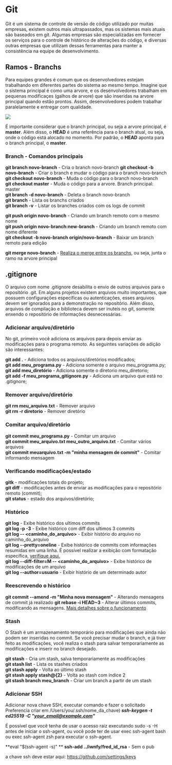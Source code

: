 # Git

Git é um sistema de controle de versão de código utilizado por muitas empresas, existem outros mais ultrapassados, mas os sistemas mais atuais são baseados em git. Algumas empresas são especializadas em fornecer os serviços para o controle de histórico de alterações do código, e diversas outras empresas que utilizam dessas ferramentas para manter a consistência na equipe de desenvolvimento.


## Ramos - Branchs

Para equipes grandes é comum que os desenvolvedores estejam trabalhando em diferentes partes do sistema ao mesmo tempo. Imagine que o sistema principal é como uma arvore, e os desenvolvedores trabalham em pequenas modificaçes (galhos de arvore) que são inseridas na arvore principal quando estão prontos. Assim, desenvolvedores podem trabalhar paralelamente e entregar com qualidade.

 <p align="left">
  <img src=http://1.bp.blogspot.com/-zgp9V1GGA_Y/VrdUccmS-KI/AAAAAAAAAmg/iYpyESqvCnE/w469-h261/Gifs+Animados+Gifs.gif> 
</p>

É importante considerar que o branch principal, ou seja a arvore principal, é **master**. Além disso, o **HEAD** é uma referência para o branch atual, ou seja, onde o código está alocado no momento. Por padrão, o **HEAD** aponta para o branch principal, o **master**.

### Branch - Comandos principais 

**git branch novo-branch** - Cria o branch novo-branch
**git checkout -b novo-branch** - Criar o branch e mudar o código para o branch novo-branch  
**git checkout novo-branch** - Muda o código para o branch novo-branch    
**git checkout master** - Muda o código para a arvore. Branch principal: master  
**git branch -d novo-branch** - Deleta o branch novo-branch  
**git branch** - Lista os branchs criados  
**git branch -v** - Listar os branches criados com os logs de commit  

**git push origin novo-branch** - Criando um branch remoto com o mesmo nome  
**git push origin novo-branch:new-branch** - Criando um branch remoto com nome diferente   
**git checkout -b novo-branch origin/novo-branch** - Baixar um branch remoto para edição

**git merge novo-branch** - [Realiza o merge entre os branchs](https://docs.github.com/pt/free-pro-team@latest/github/administering-a-repository/about-merge-methods-on-github), ou seja, junta o ramo na arvore principal

## .gitignore

O arquivo com nome .gitignore desabilita o envio de outros arquivos para o repositório .git. Em alguns projetos existem arquivos muito importantes, que possuem configurações específicas ou autenticações, esses arquivos devem ser ignorados para a demonstração no repositório. Além disso, arquivos de compilação e biblioteca devem ser inuteis no git, somente enxendo o repositório de informações desnecessárias.

### Adicionar arquivo/diretório

No git, primeiro você adiciona os arquivos para depois enviar as modificações para o programa remoto. As seguintes variações de adição são interessantes:

**git add .**  - Adiciona todos os arquivos/diretórios modificados;  
**git add meu_programa.py** - Adiciona somente o arquivo meu_programa.py;  
**git add meu_diretório** - Adiciona somente o diretorio meu_diretorio;  
**git add -f meu_programa_gitignore.py** - Adiciona um arquivo que está no .gitignore;  

### Remover arquivo/diretório

**git rm meu_arquivo.txt** - Remover arquivo   
**git rm -r diretorio** - Remover diretório   


### Comitar arquivo/diretório

**git commit meu_programa.py** - Comitar um arquivo   
**git commit meu_arquivo.txt meu_outro_arquivo.txt** - Comitar vários arquivos   
**git commit meuarquivo.txt -m "minha mensagem de commit"** - Comitar informando mensagem   

### Verificando modificações/estado

**gitk** - modificações totais do projeto;  
**git diff** - modificações antes de enviar as modificações para o repositório remoto (commit);  
**git status** - estado dos arquivos/diretório;  

### Histórico

**git log** - Exibe histórico dos ultimos commits   
**git log -p -3** - Exibe histórico com diff dos ultimos 3 commits    
**git log -- <caminho_do_arquivo>** - Exibir histório do arquivo no caminho_do_arquivo   
**git log --pretty=oneline** - Exibe histórico de commits com informações resumidas em uma linha. É possível realizar a exibição com formatação específica, [verifique aqui.](http://git-scm.com/book/en/Git-Basics-Viewing-the-Commit-History)  
**git log --diff-filter=M -- <caminho_do_arquivo>** - Exibe histórico de modificações de um arquivo   
**git log --author=usuario** - Exibir histório de um determinado autor  

### Reescrevendo o histórico

**git commit --amend -m "Minha nova mensagem"** - Alterando mensagens de commit já realizado
**git rebase -i HEAD~3** - Alterar últimos commits, modificando as mensagens. [Mais detalhes sobre o funcionamento](https://git-scm.com/docs/git-rebase)

### Stash

O Stash é um armazenamento temporário para modificações que ainda não podem ser inseridas no commit. Se você precisar mudar o branch, e já tiver feito as modificações, você realiza o stash para salvar temporariamente as modificações e inserir no branch desejado. 

**git stash** - Cria um stash, salva temporariamente as modificações   
**git stash list** - Lista os stashes criados   
**git stash apply** - Volta ao último stash  
**git stash apply stash@{2}** - Volta ao stash com índice 2   
**git stash branch meu_branch** - Criar um branch a partir de um stash 

### Adicionar SSH
Adicionar nova chave SSH, executar comando e fazer o solicitado
Preferencia criar em  /Users/you/.ssh/nome_da_chave)
***ssh-keygen -t ed25519 -C "your_email@example.com"***

É possível que você tenha de usar o acesso raiz executando sudo -s -H antes de iniciar o ssh-agent, ou você pode ter de usar exec ssh-agent bash ou exec ssh-agent zsh para executar o ssh-agent.

**eval "$(ssh-agent -s)" **
**ssh-add ../iwnfy/fred_id_rsa** - Sem o pub

a chave ssh deve estar aqui: https://github.com/settings/keys
